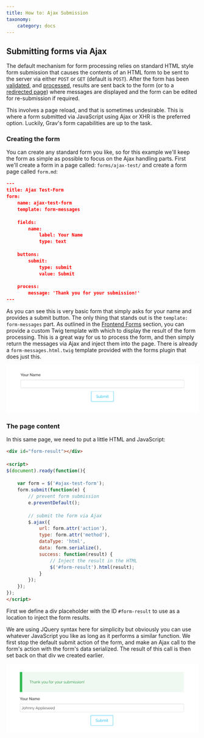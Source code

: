 ```yaml
---
title: How to: Ajax Submission
taxonomy:
    category: docs
---
```


## Submitting forms via Ajax

The default mechanism for form processing relies on standard HTML style form submission that causes the contents of an HTML form to be sent to the server via either `POST` or `GET` (default is `POST`). After the form has been [validated](../fields-available), and [processed](../reference-form-actions), results are sent back to the form (or to a [redirected page](../reference-form-actions#redirect)) where messages are displayed and the form can be edited for re-submission if required.

This involves a page reload, and that is sometimes undesirable.  This is where a form submitted via JavaScript using Ajax or XHR is the preferred option.  Luckily, Grav's form capabilities are up to the task.

### Creating the form

You can create any standard form you like, so for this example we'll keep the form as simple as possible to focus on the Ajax handling parts. First we'll create a form in a page called: `forms/ajax-test/` and create a form page called `form.md`:

```json
---
title: Ajax Test-Form
form:
    name: ajax-test-form
    template: form-messages

    fields:
        name:
            label: Your Name
            type: text

    buttons:
        submit:
            type: submit
            value: Submit

    process:
        message: 'Thank you for your submission!'
---
```

As you can see this is very basic form that simply asks for your name and provides a submit button.  The only thing that stands out is the `template: form-messages` part.  As outlined in the [Frontend Forms](../../forms) section, you can provide a custom Twig template with which to display the result of the form processing.  This is a great way for us to process the form, and then simply return the messages via Ajax and inject them into the page.  There is already a `form-messages.html.twig` template provided with the forms plugin that does just this.

![](simple-form.png?classes=shadow)

### The page content

In this same page, we need to put a little HTML and JavaScript:

```html
<div id="form-result"></div>

<script>
$(document).ready(function(){

    var form = $('#ajax-test-form');
    form.submit(function(e) {
        // prevent form submission
        e.preventDefault();

        // submit the form via Ajax
        $.ajax({
            url: form.attr('action'),
            type: form.attr('method'),
            dataType: 'html',
            data: form.serialize(),
            success: function(result) {
                // Inject the result in the HTML
                $('#form-result').html(result);
            }
        });
    });
});
</script>
```

First we define a div placeholder with the ID `#form-result` to use as a location to inject the form results.

We are using JQuery syntax here for simplicity but obviously you can use whatever JavaScript you like as long as it performs a similar function.  We first stop the default submit action of the form, and make an Ajax call to the form's action with the form's data serialized.  The result of this call is then set back on that div we created earlier.

![](submitted-form.png?classes=shadow)
